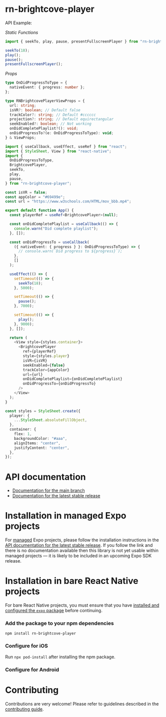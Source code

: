 # rn-brightcove-player

API Example:

_Static Functions_

```ts
import { seekTo, play, pause, presentFullscreenPlayer } from "rn-brightcove-player";

seekTo(18);
play();
pause();
presentFullscreenPlayer();
```

_Props_

```ts
type OnDidProgressToType = {
  nativeEvent: { progress: number };
};

type RNBrightcovePlayerViewProps = {
  url: string;
  isVR?: boolean; // Default false
  trackColor?: string; // Default #cccccc
  projection?: string; // Default equirectangular
  seekEnabled?: boolean; // Not working
  onDidCompletePlaylist?(): void;
  onDidProgressTo?(e: OnDidProgressToType): void;
} & ViewProps;
```

```ts
import { useCallback, useEffect, useRef } from "react";
import { StyleSheet, View } from "react-native";
import {
  OnDidProgressToType,
  BrightcovePlayer,
  seekTo,
  play,
  pause,
} from "rn-brightcove-player";

const isVR = false;
const appColor = "#69499e";
const url = "https://www.w3schools.com/HTML/mov_bbb.mp4";

export default function App() {
  const playerRef = useRef<BrightcovePlayer>(null);

  const onDidCompletePlaylist = useCallback(() => {
    console.warn("Did complete playlist");
  }, []);

  const onDidProgressTo = useCallback(
    ({ nativeEvent: { progress } }: OnDidProgressToType) => {
      // console.warn(`Did progress to ${progress}`);
    },
    []
  );

  useEffect(() => {
    setTimeout(() => {
      seekTo(18);
    }, 5000);

    setTimeout(() => {
      pause();
    }, 7000);

    setTimeout(() => {
      play();
    }, 9000);
  }, []);

  return (
    <View style={styles.container}>
      <BrightcovePlayer
        ref={playerRef}
        style={styles.player}
        isVR={isVR}
        seekEnabled={false}
        trackColor={appColor}
        url={url}
        onDidCompletePlaylist={onDidCompletePlaylist}
        onDidProgressTo={onDidProgressTo}
      />
    </View>
  );
}

const styles = StyleSheet.create({
  player: {
    ...StyleSheet.absoluteFillObject,
  },
  container: {
    flex: 1,
    backgroundColor: "#aaa",
    alignItems: "center",
    justifyContent: "center",
  },
});
```

# API documentation

- [Documentation for the main branch](https://github.com/expo/expo/blob/main/docs/pages/versions/unversioned/sdk/rn-brightcove-player.md)
- [Documentation for the latest stable release](https://docs.expo.dev/versions/latest/sdk/rn-brightcove-player/)

# Installation in managed Expo projects

For [managed](https://docs.expo.dev/versions/latest/introduction/managed-vs-bare/) Expo projects, please follow the installation instructions in the [API documentation for the latest stable release](#api-documentation). If you follow the link and there is no documentation available then this library is not yet usable within managed projects &mdash; it is likely to be included in an upcoming Expo SDK release.

# Installation in bare React Native projects

For bare React Native projects, you must ensure that you have [installed and configured the `expo` package](https://docs.expo.dev/bare/installing-expo-modules/) before continuing.

### Add the package to your npm dependencies

```
npm install rn-brightcove-player
```

### Configure for iOS

Run `npx pod-install` after installing the npm package.

### Configure for Android

# Contributing

Contributions are very welcome! Please refer to guidelines described in the [contributing guide](https://github.com/expo/expo#contributing).
